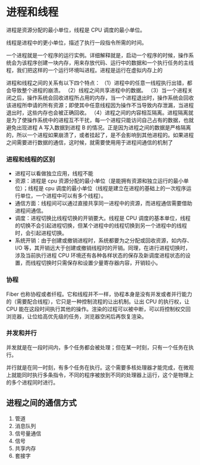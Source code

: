 # 进程和线程

进程是资源分配的最小单位，线程是 CPU 调度的最小单位。

线程是进程中的更小单位，描述了执行一段指令所需的时间。

一个进程就是一个程序的运行实例。详细解释就是，启动一个程序的时候，操作系统会为该程序创建一块内存，用来存放代码、运行中的数据和一个执行任务的主线程，我们把这样的一个运行环境叫进程。进程是运行在虚拟内存上的

进程和线程之间的关系有以下四个特点：
（1）进程中的任意一线程执行出错，都会导致整个进程的崩溃。
（2）线程之间共享进程中的数据。
（3）当一个进程关闭之后，操作系统会回收进程所占用的内存，当一个进程退出时，操作系统会回收该进程所申请的所有资源；即使其中任意线程因为操作不当导致内存泄漏，当进程退出时，这些内存也会被正确回收。
（4）进程之间的内容相互隔离。进程隔离就是为了使操作系统中的进程互不干扰，每一个进程只能访问自己占有的数据，也就避免出现进程 A 写入数据到进程 B 的情况。正是因为进程之间的数据是严格隔离的，所以一个进程如果崩溃了，或者挂起了，是不会影响到其他进程的。如果进程之间需要进行数据的通信，这时候，就需要使用用于进程间通信的机制了

### 进程和线程的区别

- 进程可以看做独立应用，线程不能
- 资源：进程是 cpu 资源分配的最小单位（是能拥有资源和独立运行的最小单位）；线程是 cpu 调度的最小单位（线程是建立在进程的基础上的一次程序运行单位，一个进程中可以有多个线程）。
- 通信方面：线程间可以通过直接共享同一进程中的资源，而进程通信需要借助 进程间通信。
- 调度：进程切换比线程切换的开销要大。线程是 CPU 调度的基本单位，线程的切换不会引起进程切换，但某个进程中的线程切换到另一个进程中的线程时，会引起进程切换。
- 系统开销：由于创建或撤销进程时，系统都要为之分配或回收资源，如内存、I/O 等，其开销远大于创建或撤销线程时的开销。同理，在进行进程切换时，涉及当前执行进程 CPU 环境还有各种各样状态的保存及新调度进程状态的设置，而线程切换时只需保存和设置少量寄存器内容，开销较小。

### 协程

Fiber 也称协程或者纤程。它和线程并不一样，协程本身是没有并发或者并行能力的（需要配合线程），它只是一种控制流程的让出机制。让出 CPU 的执行权，让 CPU 能在这段时间执行其他的操作。渲染的过程可以被中断，可以将控制权交回浏览器，让位给高优先级的任务，浏览器空闲后再恢复渲染。

### 并发和并行

并发就是在一段时间内，多个任务都会被处理；但在某一时刻，只有一个任务在执行。

并行就是在同一时刻，有多个任务在执行。这个需要多核处理器才能完成，在微观上就能同时执行多条指令，不同的程序被放到不同的处理器上运行，这个是物理上的多个进程同时进行。

## 进程之间的通信方式

1. 管道
2. 消息队列
3. 信号量通信
4. 信号
5. 共享内存
6. 套接字
